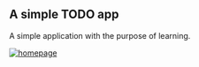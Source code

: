 ## A simple TODO app

A simple application with the purpose of learning. 

<a href="https://ibb.co/7QFzxCr"><img src="https://i.ibb.co/685ZcwD/homepage.png" alt="homepage" border="0"></a><br /><a target='_blank' href='https://pt-br.imgbb.com/'></a><br />
